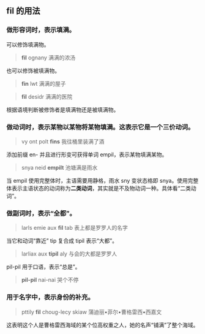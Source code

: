 ## fil 的用法

### 做形容词时，表示填满。

可以修饰填满物。
> **fil** ognany 
> 满满的浓汤

也可以修饰被填满物。
> **fin** lwt 
> 满满的屋子
  
> **fil** desidr 
> 满满的医院

根据语境判断被修饰者是填满物还是被填满物。

### 做动词时，表示某物以某物将某物填满。这表示它是一个三价动词。

> vy ont polt **fins** 
> 我往桶里装满了酒

添加前缀 en- 并且进行形变可获得单词 empil，表示某物填满某物。
  
> snya neid **empilt** 
> 池塘满是雨水
  
当 empil 使用完整体时，主语需要用静格，雨水 sny 变状态格即 snya。使用完整体表示主语状态的动词称为**二类动词**，其实就是不及物动词一种。具体看“二类动词”。

### 做副词时，表示“全都”。
   
> larls emie aux **fil** tab 
> 表上都是罗罗人的名字

当它和动词“靠近” tip 复合成 tipil 表示“大都”。

> larliax aux **tipil** aly 
> 与会的大都是罗罗人

pil-pil 用于口语，表示“总是”。

> **pil-pil** nai-nai 
> 哭个不停

### 用于名字中，表示身份的补充。

> pttily **fil** choug-lecy skiaw 
> 蒲迪丽•菲尔•曹格雷西•西嘉文

这表明这个人是曹格雷西海域的某个位高权重之人，她的名声“铺满”了整个海域。